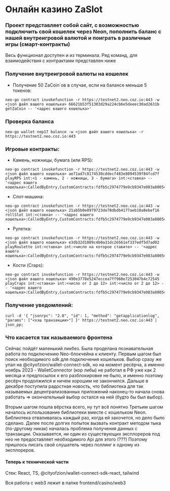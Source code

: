# Онлайн казино ZaSlot 
### Проект представляет собой сайт, с возможностью подключить свой кошелек через Neon, пополнить баланс с нашей внутреигровой валютой и поиграть в различные игры (смарт-контракты)

Весь функционал доступен и из терминала. Ряд команд, для взаимодействия с контрактами представлен ниже
### Получение внутреигровой валюты на кошелек
* Получение 50 ZaCoin`ов в случае, если на балансе меньше 5 токенов:
```
neo-go contract invokefunction -r https://testnet2.neo.coz.io:443 -w <json файл вашего кошелька> 66621b53f51303d29a224cb6e5deeec30ad2631b getZaCoin -- '<адрес вашего кошелька>'
```
### Проверка баланса
```
neo-go wallet nep17 balance -w <json файл вашего кошелька> -r https://testnet2.neo.coz.io:443
```
### Игровые контракты:
* Камень, ножницы, бумага (или RPS):
```
neo-go contract invokefunction -r https://testnet2.neo.coz.io:443 -w <json файл вашего кошелька> ae71ad7c8174530cddecf483e8094539f84fcd7f playRPS int:<1 - камень, 2 - ножницы, 3 - бумага> int:<ставка> -- '<адрес вашего кошелька>:CalledByEntry,CustomContracts:fdfb5c2974779e9cb9347e083a80054feae55a2d'
```
* Слот-машина:
```
neo-go contract invokefunction -r https://testnet2.neo.coz.io:443 -w <json файл вашего кошелька> 21ab5b0e8979723de78dbdb4177aeb10a8ebef16 rollSlot int:<ставка> -- '<адрес вашего кошелька>:CalledByEntry,CustomContracts:fdfb5c2974779e9cb9347e083a80054feae55a2d'
```
* Рулетка:
```
neo-go contract invokefunction -r https://testnet2.neo.coz.io:443 -w <json файл вашего кошелька> e3db32d1089c4b0a31dc26561ef337edf5d7ad02 playRoulette int:<ставка> int:<число на которое ставите> -- '<адрес вашего кошелька>:CalledByEntry,CustomContracts:fdfb5c2974779e9cb9347e083a80054feae55a2d  
```
* Кости (Craps):
```
neo-go contract invokefunction -r https://testnet2.neo.coz.io:443 -w <json файл вашего кошелька> 490e3778e5247eccea7ff960e7253047b4c72545 playCraps int:<ставка> int:<число от 2 до 12> int:<число от 2 до 12> -- '<адрес вашего кошелька>:CalledByEntry,CustomContracts:fdfb5c2974779e9cb9347e083a80054feae55a2d'
```
### Получение уведомлений: 
```
curl -d '{ "jsonrpc": "2.0", "id": 1, "method": "getapplicationlog", "params": ["<хэш транзакции>"] }' https://testnet2.neo.coz.io:443 | json_pp;        
```

### Что касается так называемого фронтена
Сейчас пойдёт маленький ликбез.
Была проделана познавательная работа по подключению Neo-блокчейна к клиенту.
Первым шагом был поиск необходимого sdk для подключения кошельков. Выбор сразу же упал на @cityofzion/wallet-connect-sdk, но на момент ресёрча, а именно ноябрь 2023 - WalletConnector (кор либы) не работал в РФ уже как 2 месяца и предпосылок к его разблокировке не было, и именно поэтому ресёрч продолжился и ничем хорошим не закончился. Дальше в декабре поступила радостная новость, что библиотека для так называемых децентрализованных приложений наконец-то начала снова работать => окончательный выбор остался на ней (будто бы был выбор).

Вторым шагом пошла вёрстка всего, ну тут всё понятно
Третьим шагом началось использование библиотеки вместе с кошельком Neon. Библиотека отваливалась каждый раз, когда ей захочется, но дело было сделано. Далее после долгих попыток вызвать контракт методом тыка (по-другому никак) началась проблема получения данных с транзакции. Оказывается, ни один из существующих эксплореров под нео не предоставляет необходимого Api для этого (???) Поэтому пришлось писать свой слушатель через поллинг к одному из эксплореров.

#### Теперь к технической части

Стек: React, TS, @cityofzion/wallet-connect-sdk-react, tailwind

Вся работа с web3 лежит в папке frontend/casino/web3
